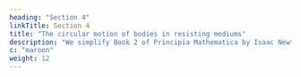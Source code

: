 ```yaml
---
heading: "Section 4"
linkTitle: Section 4
title: "The circular motion of bodies in resisting mediums"
description: "We simplify Book 2 of Principia Mathematica by Isaac Newton."
c: "maroon"
weight: 12
---
```

